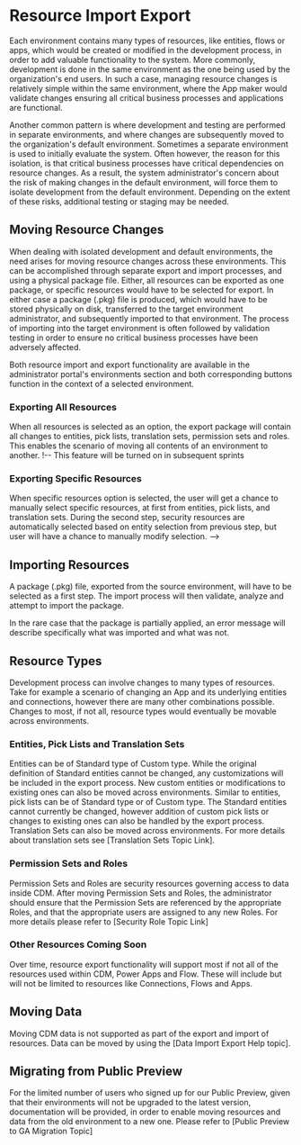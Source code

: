<properties
	pageTitle="Resource Import Export | Microsoft Common Data Model"
	description=""
	services="powerapps"
	documentationCenter="na"
	authors="nimakms"
	manager="robinarh"
	editor=""
	tags=""/>

<tags
   ms.service="powerapps"
   ms.devlang="na"
   ms.topic="article"
   ms.tgt_pltfrm="na"
   ms.workload="na"
   ms.date="10/06/2016"
   ms.author=""/>

# Resource Import Export

Each environment contains many types of resources, like entities, flows or apps, which would be created or modified in the development process, in order to add valuable functionality to the system. More commonly, development is done in the same environment as the one being used by the organization's end users. In such a case, managing resource changes is relatively simple within the same environment, where the App maker would validate changes ensuring all critical business processes and applications are functional.

Another common pattern is where development and testing are performed in separate environments, and where changes are subsequently moved to the organization's default environment. Sometimes a separate environment is used to initially evaluate the system. Often however, the reason for this isolation, is that critical business processes have critical dependencies on resource changes. As a result, the system administrator's concern about the risk of making changes in the default environment, will force them to isolate development from the default environment. Depending on the extent of these risks, additional testing or staging may be needed.

## Moving Resource Changes

When dealing with isolated development and default environments, the need arises for moving resource changes across these environments. This can be accomplished through separate export and import processes, and using a physical package file. Either, all resources can be exported as one package, or specific resources would have to be selected for export. In either case a package (.pkg) file is produced, which would have to be stored physically on disk, transferred to the target environment administrator, and subsequently imported to that environment. The process of importing into the target environment is often followed by validation testing in order to ensure no critical business processes have been adversely affected.

Both resource import and export functionality are available in the administrator portal's environments section and both corresponding buttons function in the context of a selected environment.

### Exporting All Resources

When all resources is selected as an option, the export package will contain all changes to entities, pick lists, translation sets, permission sets and roles. This enables the scenario of moving all contents of an environment to another.
!-- This feature will be turned on in subsequent sprints
### Exporting Specific Resources

When specific resources option is selected, the user will get a chance to manually select specific resources, at first from entities, pick lists, and translation sets. During the second step, security resources are automatically selected based on entity selection from previous step, but user will have a chance to manually modify selection.
-->

## Importing Resources

A package (.pkg) file, exported from the source environment, will have to be selected as a first step. The import process will then validate, analyze and attempt to import the package. 
<!-- This feature will light up in later sprints
As part of the import process, if the analysis reveals conflicts, the details of those conflicts are presented to user before the final import step. Some of these conflicts will block the process from completing, and as such these are flagged, and the process will be terminated. Assuming there are no blocking conflicts, detailed information will be provided regarding any non-blocking conflicts, including the related resource information, the type of change being applied, the reason behind the conflict, what will happen as part of import, and next steps if applicable.

As an example, in cases where an entity field is removed, the conflict is handled by keeping the old field and underlying data, and instructing the user to manually delete it if needed.
-->

In the rare case that the package is partially applied, an error message will describe specifically what was imported and what was not.

## Resource Types

Development process can involve changes to many types of resources. Take for example a scenario of changing an App and its underlying entities and connections, however there are many other combinations possible. Changes to most, if not all, resource types would eventually be movable across environments.

### Entities, Pick Lists and Translation Sets

Entities can be of Standard type of Custom type. While the original definition of Standard entities cannot be changed, any customizations will be included in the export process. New custom entities or modifications to existing ones can also be moved across environments. Similar to entities, pick lists can be of Standard type or of Custom type. The Standard entities cannot currently be changed, however addition of custom pick lists or changes to existing ones can also be handled by the export process. Translation Sets can also be moved across environments. For more details about translation sets see [Translation Sets Topic Link].

### Permission Sets and Roles

Permission Sets and Roles are security resources governing access to data inside CDM.<!-- This feature will light up in later sprints   -- When going with the option of selecting specific resources, some permission sets may be automatically selected, if the user already selected entities referencing them. Similarly, some roles may be automatically selected, if any contained permission sets are already selected. User will be able to manually modify selection. --> After moving Permission Sets and Roles, the administrator should ensure that the Permission Sets are referenced by the appropriate Roles, and that the appropriate users are assigned to any new Roles. For more details please refer to [Security Role Topic Link]

### Other Resources Coming Soon

Over time, resource export functionality will support most if not all of the resources used within CDM, Power Apps and Flow. These will include but will not be limited to resources like Connections, Flows and Apps.

## Moving Data

Moving CDM data is not supported as part of the export and import of resources. Data can be moved by using the [Data Import Export Help topic].

## Migrating from Public Preview

For the limited number of users who signed up for our Public Preview, given that their environments will not be upgraded to the latest version, documentation will be provided, in order to enable moving resources and data from the old environment to a new one. Please refer to [Public Preview to GA Migration Topic]
